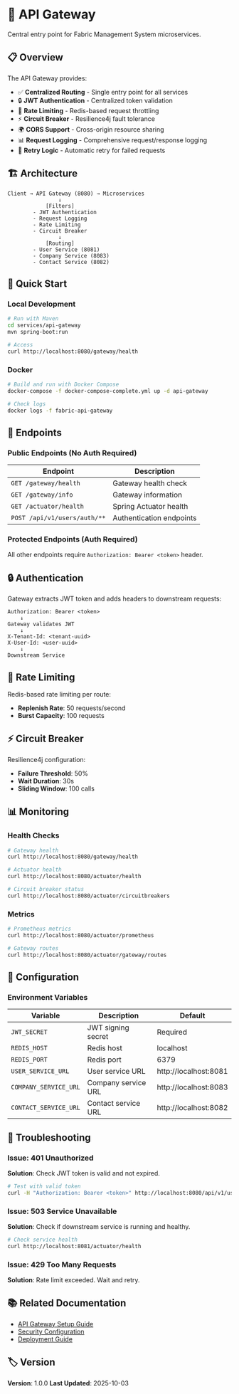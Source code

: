 # 🚪 API Gateway

Central entry point for Fabric Management System microservices.

## 📋 Overview

The API Gateway provides:

- ✅ **Centralized Routing** - Single entry point for all services
- 🔒 **JWT Authentication** - Centralized token validation
- 🚦 **Rate Limiting** - Redis-based request throttling
- ⚡ **Circuit Breaker** - Resilience4j fault tolerance
- 🌍 **CORS Support** - Cross-origin resource sharing
- 📊 **Request Logging** - Comprehensive request/response logging
- 🔄 **Retry Logic** - Automatic retry for failed requests

## 🏗️ Architecture

```
Client → API Gateway (8080) → Microservices
                ↓
            [Filters]
        - JWT Authentication
        - Request Logging
        - Rate Limiting
        - Circuit Breaker
                ↓
            [Routing]
        - User Service (8081)
        - Company Service (8083)
        - Contact Service (8082)
```

## 🚀 Quick Start

### Local Development

```bash
# Run with Maven
cd services/api-gateway
mvn spring-boot:run

# Access
curl http://localhost:8080/gateway/health
```

### Docker

```bash
# Build and run with Docker Compose
docker-compose -f docker-compose-complete.yml up -d api-gateway

# Check logs
docker logs -f fabric-api-gateway
```

## 📡 Endpoints

### Public Endpoints (No Auth Required)

| Endpoint                     | Description              |
| ---------------------------- | ------------------------ |
| `GET /gateway/health`        | Gateway health check     |
| `GET /gateway/info`          | Gateway information      |
| `GET /actuator/health`       | Spring Actuator health   |
| `POST /api/v1/users/auth/**` | Authentication endpoints |

### Protected Endpoints (Auth Required)

All other endpoints require `Authorization: Bearer <token>` header.

## 🔒 Authentication

Gateway extracts JWT token and adds headers to downstream requests:

```
Authorization: Bearer <token>
    ↓
Gateway validates JWT
    ↓
X-Tenant-Id: <tenant-uuid>
X-User-Id: <user-uuid>
    ↓
Downstream Service
```

## 🚦 Rate Limiting

Redis-based rate limiting per route:

- **Replenish Rate**: 50 requests/second
- **Burst Capacity**: 100 requests

## ⚡ Circuit Breaker

Resilience4j configuration:

- **Failure Threshold**: 50%
- **Wait Duration**: 30s
- **Sliding Window**: 100 calls

## 📊 Monitoring

### Health Checks

```bash
# Gateway health
curl http://localhost:8080/gateway/health

# Actuator health
curl http://localhost:8080/actuator/health

# Circuit breaker status
curl http://localhost:8080/actuator/circuitbreakers
```

### Metrics

```bash
# Prometheus metrics
curl http://localhost:8080/actuator/prometheus

# Gateway routes
curl http://localhost:8080/actuator/gateway/routes
```

## 🔧 Configuration

### Environment Variables

| Variable              | Description         | Default               |
| --------------------- | ------------------- | --------------------- |
| `JWT_SECRET`          | JWT signing secret  | Required              |
| `REDIS_HOST`          | Redis host          | localhost             |
| `REDIS_PORT`          | Redis port          | 6379                  |
| `USER_SERVICE_URL`    | User service URL    | http://localhost:8081 |
| `COMPANY_SERVICE_URL` | Company service URL | http://localhost:8083 |
| `CONTACT_SERVICE_URL` | Contact service URL | http://localhost:8082 |

## 🐛 Troubleshooting

### Issue: 401 Unauthorized

**Solution**: Check JWT token is valid and not expired.

```bash
# Test with valid token
curl -H "Authorization: Bearer <token>" http://localhost:8080/api/v1/users
```

### Issue: 503 Service Unavailable

**Solution**: Check if downstream service is running and healthy.

```bash
# Check service health
curl http://localhost:8081/actuator/health
```

### Issue: 429 Too Many Requests

**Solution**: Rate limit exceeded. Wait and retry.

## 📚 Related Documentation

- [API Gateway Setup Guide](../../docs/deployment/API_GATEWAY_SETUP.md)
- [Security Configuration](../../docs/security/SECURITY.md)
- [Deployment Guide](../../docs/deployment/DEPLOYMENT.md)

## 🏷️ Version

**Version**: 1.0.0
**Last Updated**: 2025-10-03
